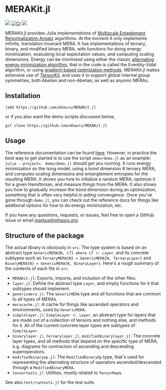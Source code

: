 # MERAKit.jl
[![][docs-img]][docs-url] [![CI](https://github.com/mhauru/MERAKit.jl/actions/workflows/ci.yml/badge.svg?branch=master)](https://github.com/mhauru/MERAKit.jl/actions/workflows/ci.yml) [![][codecov-img]][codecov-url]

MERAKit.jl provides Julia implementations of [Multiscale Entaglement Renormalization Ansatz](https://arxiv.org/abs/quant-ph/0610099) algorithms.
At the moment it only implements infinite, translation invariant MERA.
It has implementations of ternary, binary, and modified binary MERA, with functions for doing energy minimization, evaluating local expectation values, and computing scaling dimensions.
Energy can be minimised using either the classic [alternating energy minimization algorithm](https://arxiv.org/abs/0707.1454), that in the code is called the Evenbly-Vidal algorithm, or using [gradient-based optimization methods](https://arxiv.org/abs/2007.03638).
MERAKit.jl makes extensive use of [TensorKit](https://github.com/Jutho/TensorKit.jl), and uses it to support global internal group symmetries, both Abelian and non-Abelian, as well as anyonic MERAs.

## Installation
```
]add https://github.com/mhauru/MERAKit.jl
```
or if you also want the demo scripts discussed below,
```
git clone https://github.com/mhauru/MERAKit.jl
```

## Usage

The reference documentation can be found [here][docs-url].
However, in practice the best way to get started is to use the script `demo/demo.jl` as an example: `julia --project=. demo/demo.jl` should get you running.
It runs energy minimization on the Ising model, using a bond dimension 8 ternary MERA, and computes scaling dimensions and entanglement entropies for the resulting MERA.
It shows you how to initialize a random MERA, optimize it for a given Hamiltonian, and measure things from the MERA.
It also shows you how to gradually increase the bond dimension during an optimization, something that is often very helpful in aiding convergence.
Once you've gone through `demo.jl`, you can check out the reference docs for things like additional options for how to do energy minimization, etc.

If you have any questions, requests, or issues, feel free to open a GitHub issue or email [markus@mhauru.org](mailto:markus@mhauru.org).

## Structure of the package

The actual library is obviously in `src`.
The type system is based on an abstract type `GenericMERA{N, LT} where LT <: Layer`, and its concrete subtypes such as `TernaryMERA{N} = GenericMERA{N, TernaryLayer}` and `BinaryMERA{N} = GenericMERA{N, BinaryLayer}`.
Here's a rough summary of the contents of each file in `src`:
* `MERAKit.jl`: Exports, imports, and inclusion of the other files.
* `layer.jl`: Define the abstract type `Layer`, and empty functions for it that subtypes should implement.
* `genericmera.jl`: The `GenericMERA` type and all functions that are common to all types of MERAs.
* `meracache.jl`: A cache for things like ascended operators and environments, used by `GenericMERA`.
* `simplelayer.jl`: `SimpleLayer <: Layer`, an abstract type for layers that are made out of a collection of tensors and nothing else, and methods for it. All of the current concrete layer types are subtypes of `SimpleLayer`.
* `binarylayer.jl`, `ternarylayer.jl`, `modifiedbinarylayer.jl`: The concrete layer types, and all methods that depend on the specific type of MERA, e.g. diagrams for contraction of ascending and descending superoperators.
* `modifiedbinaryop.jl`: The `ModifiedBinaryOp` type, that's used for representing the alternating structure of operators ascended/descended through a `ModifiedBinaryMERA`.
* `tensortools.jl`: Utilities, mostly related to `TensorMap`s.

See also `test/runtests.jl` for the test suite.

[docs-img]: https://img.shields.io/badge/docs-dev-blue.svg
[docs-url]: https://mhauru.github.io/MERAKit.jl/dev/
[travis-img]: https://travis-ci.org/mhauru/MERAKit.jl.svg?branch=master
[travis-url]: https://travis-ci.org/mhauru/MERAKit.jl
[codecov-img]: https://codecov.io/gh/mhauru/MERAKit.jl/branch/master/graph/badge.svg
[codecov-url]: https://codecov.io/gh/mhauru/MERAKit.jl
